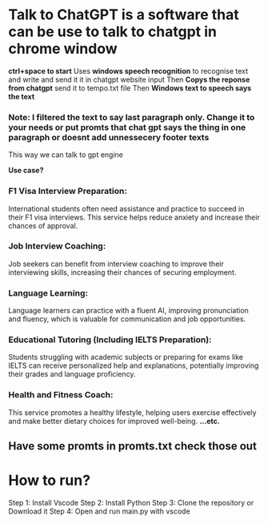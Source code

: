 # Talk to ChatGPT is a software that can be use to talk to chatgpt in chrome window
**ctrl+space to start**
Uses **windows speech recognition** to recognise text and write and send it it in chatgpt website input
Then **Copys the reponse from chatgpt** send it to tempo.txt file 
Then **Windows text to speech says the text**
### Note: I filtered the text to say last paragraph only. Change it to your needs or put promts that chat gpt says the thing in one paragraph or doesnt add unnessecery footer texts
This way we can talk to gpt engine

**Use case?**

### F1 Visa Interview Preparation:
International students often need assistance and practice to succeed in their F1 visa interviews. This service helps reduce anxiety and increase their chances of approval.

### Job Interview Coaching:
Job seekers can benefit from interview coaching to improve their interviewing skills, increasing their chances of securing employment.

### Language Learning:
Language learners can practice with a fluent AI, improving pronunciation and fluency, which is valuable for communication and job opportunities.

### Educational Tutoring (Including IELTS Preparation):
Students struggling with academic subjects or preparing for exams like IELTS can receive personalized help and explanations, potentially improving their grades and language proficiency.

### Health and Fitness Coach:
This service promotes a healthy lifestyle, helping users exercise effectively and make better dietary choices for improved well-being. **...etc.**

## Have some promts in promts.txt check those out

# How to run?
Step 1: Install Vscode
Step 2: Install Python
Step 3: Clone the repository or Download it
Step 4: Open and run main.py with vscode
